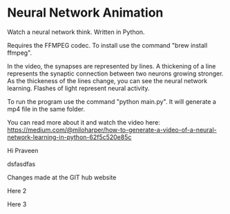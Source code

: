 # Neural Network Animation
Watch a neural network think. Written in Python.

Requires the FFMPEG codec. To install use the command "brew install ffmpeg".

In the video, the synapses are represented by lines. A thickening of a line represents the synaptic connection between
two neurons growing stronger. As the thickeness of the lines change, you can see the neural network learning. Flashes of
light represent neural activity.

To run the program use the command "python main.py". It will generate a mp4 file in the same folder.

You can read more about it and watch the video here:
https://medium.com/@miloharper/how-to-generate-a-video-of-a-neural-network-learning-in-python-62f5c520e85c

Hi Praveen

dsfasdfas

Changes made at the GIT hub website

Here 2

Here 3
